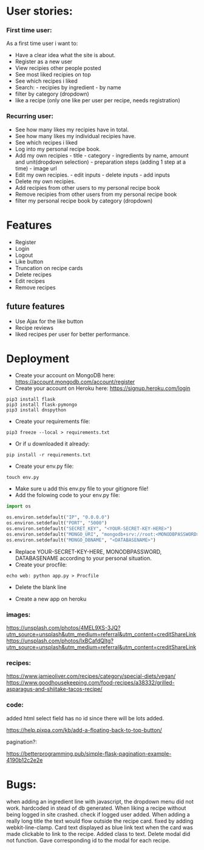 # User stories:

### First time user:

As a first time user i want to:

- Have a clear idea what the site is about.
- Register as a new user
- View recipies other people posted
- See most liked recipies on top
- See which recipes i liked
- Search: - recipies by ingredient
          - by name
- filter by category (dropdown)
- like a recipe (only one like per user per recipe, needs registration)

### Recurring user:

- See how many likes my recipies have in total.
- See how many likes my individual recipies have.
- See which recipes i liked
- Log into my personal recipe book.
- Add my own recipies
        - title
        - category
        - ingredients by name, amount and unit(dropdown selection)
        - preparation steps (adding 1 step at a time)
        - image url
- Edit my own recipies.
        - edit inputs
        - delete inputs
        - add inputs
- Delete my own recipies.
- Add recipies from other users to my personal recipe book
- Remove recipies from other users from my personal recipe book
- filter my personal recipe book by category (dropdown)

# Features

- Register
- Login
- Logout
- Like button
- Truncation on recipe cards
- Delete recipes
- Edit recipes
- Remove recipes

## future features

- Use Ajax for the like button
- Recipe reviews
- liked recipes per user for better performance.

# Deployment

- Create your account on MongoDB here: https://account.mongodb.com/account/register
- Create your account on Heroku here: https://signup.heroku.com/login

```
pip3 install flask
pip3 install flask-pymongo
pip3 install dnspython
```
- Create your requirements file: 
```
pip3 freeze --local > requirements.txt
```
- Or if u downloaded it already:
```
pip install -r requirements.txt
```
- Create your env.py file:
```
touch env.py
```
- Make sure u add this env.py file to your gitignore file!
- Add the folowing code to your env.py file:
```python
import os

os.environ.setdefault("IP", "0.0.0.0")
os.environ.setdefault("PORT", "5000")
os.environ.setdefault("SECRET_KEY", "<YOUR-SECRET-KEY-HERE>")
os.environ.setdefault("MONGO_URI", "mongodb+srv://root:<MONODBPASSWORD>@cluster0.ajvr3.mongodb.net/<DATABASENAME>?retryWrites=true&w=majority")
os.environ.setdefault("MONGO_DBNAME", "<DATABASENAME>")
```
- Replace YOUR-SECRET-KEY-HERE, MONODBPASSWORD, DATABASENAME according to your personal situation.
- Create your procfile:
``` 
echo web: python app.py > Procfile
```
- Delete the blank line 


- Create a new app on heroku


### images:

https://unsplash.com/photos/4MEL9XS-3JQ?utm_source=unsplash&utm_medium=referral&utm_content=creditShareLink
https://unsplash.com/photos/IxBCafdQItg?utm_source=unsplash&utm_medium=referral&utm_content=creditShareLink


### recipes:

https://www.jamieoliver.com/recipes/category/special-diets/vegan/
https://www.goodhousekeeping.com/food-recipes/a38332/grilled-asparagus-and-shiitake-tacos-recipe/

### code: 

added html select field has no id since there will be lots added.

https://help.pixpa.com/kb/add-a-floating-back-to-top-button/

pagination?:

https://betterprogramming.pub/simple-flask-pagination-example-4190b12c2e2e


# Bugs:

when adding an ingredient line with javascript, the dropdown menu did not work. hardcoded in stead of db generated.
When liking a recipe without being logged in site crashed. check if logged user added.
When adding a really long title the text would flow outside the recipe card. fixed by adding webkit-line-clamp.
Card text displayed as blue link text when the card was made clickable to link to the recipe. Added class to text.
Delete modal did not function. Gave corresponding id to the modal for each recipe.